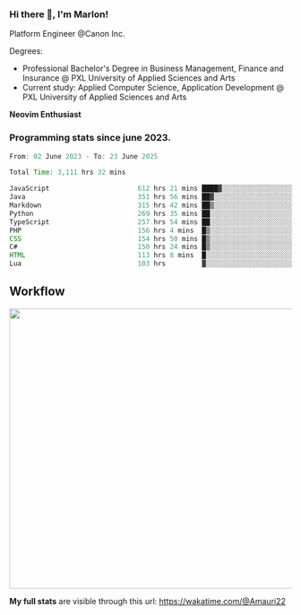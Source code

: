 
### Hi there 👋, I'm Marlon!

Platform Engineer @Canon Inc.

Degrees: 
- Professional Bachelor's Degree in Business Management, Finance and Insurance @ PXL University of Applied Sciences and Arts
- Current study: Applied Computer Science, Application Development @ PXL University of Applied Sciences and Arts

**Neovim Enthusiast**

### Programming stats since june 2023.
<!--START_SECTION:waka-->

```java
From: 02 June 2023 - To: 23 June 2025

Total Time: 3,111 hrs 32 mins

JavaScript                      612 hrs 21 mins ████▓░░░░░░░░░░░░░░░░░░░░   19.24 %
Java                            351 hrs 56 mins ██▓░░░░░░░░░░░░░░░░░░░░░░   11.06 %
Markdown                        315 hrs 42 mins ██▒░░░░░░░░░░░░░░░░░░░░░░   09.92 %
Python                          269 hrs 35 mins ██░░░░░░░░░░░░░░░░░░░░░░░   08.47 %
TypeScript                      257 hrs 54 mins ██░░░░░░░░░░░░░░░░░░░░░░░   08.10 %
PHP                             156 hrs 4 mins  █▒░░░░░░░░░░░░░░░░░░░░░░░   04.90 %
CSS                             154 hrs 50 mins █▒░░░░░░░░░░░░░░░░░░░░░░░   04.86 %
C#                              150 hrs 24 mins █▒░░░░░░░░░░░░░░░░░░░░░░░   04.73 %
HTML                            113 hrs 8 mins  █░░░░░░░░░░░░░░░░░░░░░░░░   03.55 %
Lua                             103 hrs         ▓░░░░░░░░░░░░░░░░░░░░░░░░   03.24 %
```

<!--END_SECTION:waka-->

## Workflow
<a href="https://wakatime.com"><img width="750" height="500" src="https://wakatime.com/share/@Amauri22/c9755ad7-b574-44e4-a9ee-ddb3582724ea.png" /></a>

**My full stats** are visible through this url: https://wakatime.com/@Amauri22

